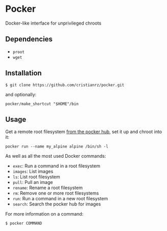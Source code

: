 # Pocker

Docker-like interface for unprivileged chroots

## Dependencies

* `proot`
* `wget`

## Installation

```
$ git clone https://github.com/cristianrz/pocker.git
```

and optionally:

```
pocker/make_shortcut "$HOME"/bin
```

## Usage

Get a remote root filesystem [from the pocker hub](https://github.com/cristianrz/pocker-hub/tree/master/library), set it up and chroot into it:

```
pocker run --name my_alpine alpine /bin/sh -l
```

As well as all the most used Docker commands:

* `exec`: Run a command in a root filesystem
* `images`: List images
* `ls`: List root filesystem
* `pull`: Pull an image
* `rename`: Rename a root filesystem
* `rm`: Remove one or more root filesystems
* `run`: Run a command in a new root filesystem
* `search`: Search the pocker hub for images

For more information on a command:

```
$ pocker COMMAND
```

